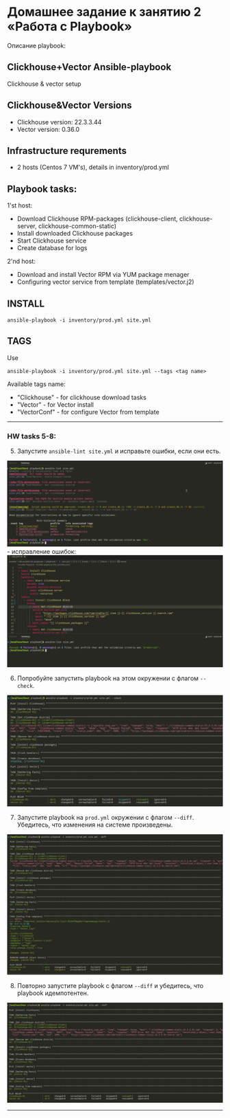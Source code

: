 # Домашнее задание к занятию 2 «Работа с Playbook»
Oписание playbook:

## Clickhouse+Vector Ansible-playbook

Clickhouse & vector setup

## Clickhouse&Vector Versions

* Clickhouse version: 22.3.3.44
* Vector version: 0.36.0


## Infrastructure requrements
* 2 hosts (Centos 7 VM's), details in inventory/prod.yml

## Playbook tasks:
1'st host:
* Download Clickhouse RPM-packages (clickhouse-client, clickhouse-server, clickhouse-common-static)
* Install downloaded Clickhouse packages
* Start Clickhouse service
* Create database for logs

2'nd host:
* Download and install Vector RPM via YUM package menager
* Configuring vector service from template (templates/vector.j2)

## INSTALL

```
ansible-playbook -i inventory/prod.yml site.yml
```

## TAGS

Use
```
ansible-playbook -i inventory/prod.yml site.yml --tags <tag name>
```
Available tags name:
* "Clickhouse" - for clickhouse download tasks
* "Vector" - for Vector install
* "VectorConf" - for configure Vector from template

---

### HW tasks 5-8:

5. Запустите `ansible-lint site.yml` и исправьте ошибки, если они есть.

<img src="../img/hw02-t05-01.png">
- исправление ошибок:
<img src="../img/hw02-t05-02.png">

6. Попробуйте запустить playbook на этом окружении с флагом `--check`.

<img src="../img/hw02-t06-01.png">

7. Запустите playbook на `prod.yml` окружении с флагом `--diff`. Убедитесь, что изменения на системе произведены.

<img src="../img/hw02-t07-01.png">

8. Повторно запустите playbook с флагом `--diff` и убедитесь, что playbook идемпотентен.

<img src="../img/hw02-t08-01.png">

---



